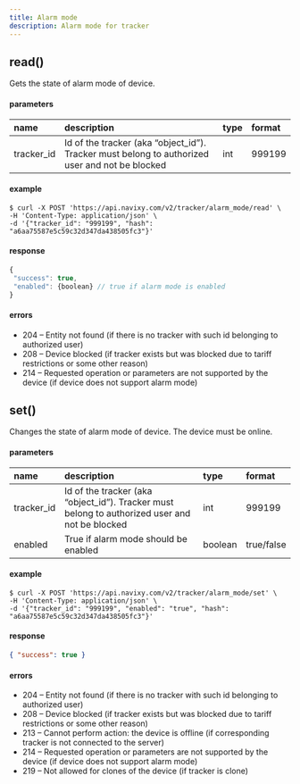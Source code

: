 ```yaml
---
title: Alarm mode
description: Alarm mode for tracker
---
```


## read()

Gets the state of alarm mode of device.

#### parameters

| name | description | type | format |
| :------ | :------ | :----- | :----- |
| tracker_id | Id of the tracker (aka “object_id”). Tracker must belong to authorized user and not be blocked | int | 999199 |

#### example

```abap
$ curl -X POST 'https://api.navixy.com/v2/tracker/alarm_mode/read' \
-H 'Content-Type: application/json' \ 
-d '{"tracker_id": "999199", "hash": "a6aa75587e5c59c32d347da438505fc3"}'
```

#### response

```js
{
 "success": true,
 "enabled": {boolean} // true if alarm mode is enabled
}
```

#### errors

* 204 – Entity not found (if there is no tracker with such id belonging to authorized user)
* 208 – Device blocked (if tracker exists but was blocked due to tariff restrictions or some other reason)
* 214 – Requested operation or parameters are not supported by the device (if device does not support alarm mode)

## set()

Changes the state of alarm mode of device. The device must be online.

#### parameters

| name | description | type | format |
| :------ | :------ | :----- | :----- |
| tracker_id | Id of the tracker (aka “object_id”). Tracker must belong to authorized user and not be blocked | int | 999199 |
| enabled | True if alarm mode should be enabled | boolean | true/false |

#### example

```abap
$ curl -X POST 'https://api.navixy.com/v2/tracker/alarm_mode/set' \
-H 'Content-Type: application/json' \ 
-d '{"tracker_id": "999199", "enabled": "true", "hash": "a6aa75587e5c59c32d347da438505fc3"}'
```

#### response

```json
{ "success": true }
```

#### errors

* 204 – Entity not found (if there is no tracker with such id belonging to authorized user)
* 208 – Device blocked (if tracker exists but was blocked due to tariff restrictions or some other reason)
* 213 – Cannot perform action: the device is offline (if corresponding tracker is not connected to the server)
* 214 – Requested operation or parameters are not supported by the device (if device does not support alarm mode)
* 219 – Not allowed for clones of the device (if tracker is clone)
